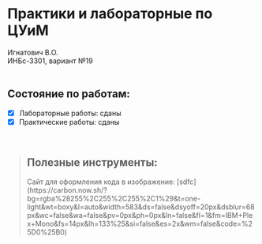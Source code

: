 <h1>Практики и лабораторные по ЦУиМ</h1>
Игнатович В.О.<br/>ИНБс-3301, вариант №19
<br/><br/>
<h2>Состояние по работам:</h2>

- [x] Лабораторные работы: сданы
- [x] Практические работы: сданы

<br/>

> <h2>Полезные инструменты:</h2>
> Сайт для оформления кода в изображение: [sdfc](https://carbon.now.sh/?bg=rgba%28255%2C255%2C255%2C1%29&t=one-light&wt=boxy&l=auto&width=583&ds=false&dsyoff=20px&dsblur=68px&wc=false&wa=false&pv=0px&ph=0px&ln=false&fl=1&fm=IBM+Plex+Mono&fs=14px&lh=133%25&si=false&es=2x&wm=false&code=%25D0%25B0)
